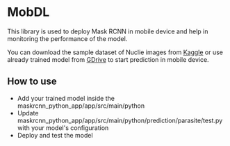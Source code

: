 # MobDL

This library is used to deploy Mask RCNN in mobile device and help in monitoring the performance of the model.

You can download the sample dataset of Nuclie images from [Kaggle](https://www.kaggle.com/c/data-science-bowl-2018) or use already trained model from [GDrive](https://drive.google.com/file/d/1wc7ZEWvAEvhFin8yr2TL_tdRCnuh4-0y/view?usp=sharing) to start prediction in mobile device.

## How to use

 - Add your trained model inside the maskrcnn_python_app/app/src/main/python 
 - Update maskrcnn_python_app/app/src/main/python/prediction/parasite/test.py with your model's configuration
 - Deploy and test the model
